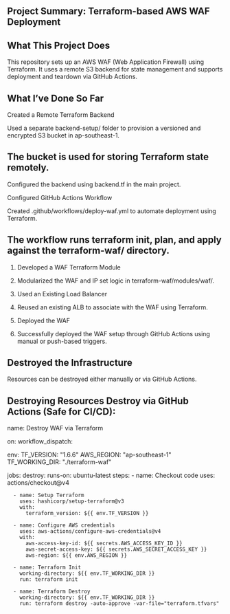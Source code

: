 Project Summary: Terraform-based AWS WAF Deployment
---------------------------------------------------
What This Project Does
-----------------------
This repository sets up an AWS WAF (Web Application Firewall) using Terraform. It uses a remote S3 backend for state management and supports deployment and teardown via GitHub Actions.

What I’ve Done So Far
----------------------
Created a Remote Terraform Backend

Used a separate backend-setup/ folder to provision a versioned and encrypted S3 bucket in ap-southeast-1.

The bucket is used for storing Terraform state remotely.
---------------------------------------------------------------------------------
Configured the backend using backend.tf in the main project.

Configured GitHub Actions Workflow

Created .github/workflows/deploy-waf.yml to automate deployment using Terraform.

The workflow runs terraform init, plan, and apply against the terraform-waf/ directory.
------------------------------------------------------------------------------------------
1) Developed a WAF Terraform Module

2) Modularized the WAF and IP set logic in terraform-waf/modules/waf/.

3) Used an Existing Load Balancer

4) Reused an existing ALB to associate with the WAF using Terraform.

5) Deployed the WAF

6) Successfully deployed the WAF setup through GitHub Actions using manual or push-based triggers.

Destroyed the Infrastructure
-----------------------------

Resources can be destroyed either manually or via GitHub Actions.

Destroying Resources
Destroy via GitHub Actions (Safe for CI/CD):
-
name: Destroy WAF via Terraform

on:
  workflow_dispatch:

env:
  TF_VERSION: "1.6.6"
  AWS_REGION: "ap-southeast-1"
  TF_WORKING_DIR: "./terraform-waf"

jobs:
  destroy:
    runs-on: ubuntu-latest
    steps:
      - name: Checkout code
        uses: actions/checkout@v4

      - name: Setup Terraform
        uses: hashicorp/setup-terraform@v3
        with:
          terraform_version: ${{ env.TF_VERSION }}

      - name: Configure AWS credentials
        uses: aws-actions/configure-aws-credentials@v4
        with:
          aws-access-key-id: ${{ secrets.AWS_ACCESS_KEY_ID }}
          aws-secret-access-key: ${{ secrets.AWS_SECRET_ACCESS_KEY }}
          aws-region: ${{ env.AWS_REGION }}

      - name: Terraform Init
        working-directory: ${{ env.TF_WORKING_DIR }}
        run: terraform init

      - name: Terraform Destroy
        working-directory: ${{ env.TF_WORKING_DIR }}
        run: terraform destroy -auto-approve -var-file="terraform.tfvars"
